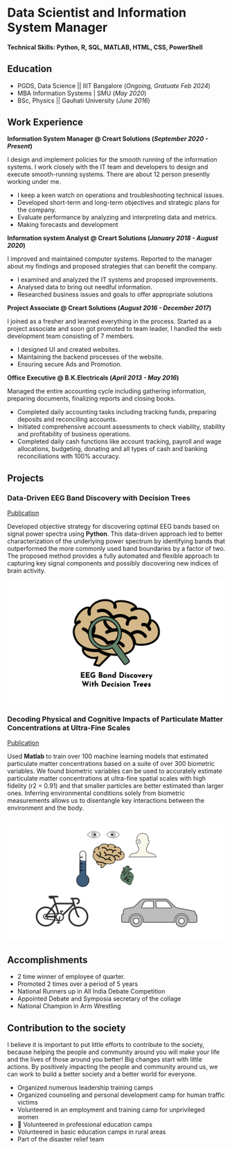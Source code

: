 # Data Scientist and Information System Manager

#### Technical Skills: Python, R, SQL, MATLAB, HTML, CSS, PowerShell

## Education
- PGDS, Data Science || IIIT Bangalore (_Ongoing, Gratuate Feb 2024_)
- MBA Information Systems | SMU (_May 2020_)								       		
- BSc, Physics	|| Gauhati University (_June 2016_)	 		


## Work Experience
**Information System Manager @ Creart Solutions (_September 2020 - Present_)**

I design and implement policies for the smooth running of the information systems. I work closely
with the IT team and developers to design and execute smooth-running systems.
There are about 12 person presently working under me.
- I keep a keen watch on operations and troubleshooting technical issues.
- Developed short-term and long-term objectives and strategic plans for the company.
- Evaluate performance by analyzing and interpreting data and metrics.
- Making forecasts and development

**Information system Analyst @ Creart Solutions (_January 2018 - August 2020_)**

I improved and maintained computer systems. Reported to the manager about my findings and
proposed strategies that can benefit the company.
- I examined and analyzed the IT systems and proposed improvements.
- Analysed data to bring out needful information.
- Researched business issues and goals to offer appropriate solutions

**Project Associate @ Creart Solutions (_August 2016 - December 2017_)**

I joined as a fresher and learned everything in the process. Started as a project associate and soon got
promoted to team leader, I handled the web development team consisting of 7 members.
- I designed UI and created websites.
- Maintaining the backend processes of the website.
- Ensuring secure Ads and Promotion.

**Office Executive @ B.K.Electricals (_April 2013 - May 2016_)**

Managed the entire accounting cycle including gathering information, preparing documents, finalizing
reports and closing books.
- Completed daily accounting tasks including tracking funds, preparing deposits and reconciling accounts.
- Initiated comprehensive account assessments to check viability, stability and profitability of business operations.
- Completed daily cash functions like account tracking, payroll and wage allocations, budgeting, donating and all types of cash and banking reconciliations with 100% accuracy.

  
## Projects
### Data-Driven EEG Band Discovery with Decision Trees
[Publication](https://www.mdpi.com/1424-8220/22/8/3048)

Developed objective strategy for discovering optimal EEG bands based on signal power spectra using **Python**. This data-driven approach led to better characterization of the underlying power spectrum by identifying bands that outperformed the more commonly used band boundaries by a factor of two. The proposed method provides a fully automated and flexible approach to capturing key signal components and possibly discovering new indices of brain activity.

![EEG Band Discovery](/eeg_band_discovery.jpeg)

### Decoding Physical and Cognitive Impacts of Particulate Matter Concentrations at Ultra-Fine Scales
[Publication](https://www.mdpi.com/1424-8220/22/11/4240)

Used **Matlab** to train over 100 machine learning models that estimated particulate matter concentrations based on a suite of over 300 biometric variables. We found biometric variables can be used to accurately estimate particulate matter concentrations at ultra-fine spatial scales with high fidelity (r2 = 0.91) and that smaller particles are better estimated than larger ones. Inferring environmental conditions solely from biometric measurements allows us to disentangle key interactions between the environment and the body.

![Bike Study](/bike_study.jpeg)

## Accomplishments
- 2 time winner of employee of quarter.
- Promoted 2 times over a period of 5 years
- National Runners up in All India Debate Competition
- Appointed Debate and Symposia secretary of the collage
- National Champion in Arm Wrestling

## Contribution to the society
I believe it is important to put little efforts to contribute to the society, because helping the people and community around you will make your life and the lives of those around you better! Big changes start with little actions. By positively impacting the people and community around us, we can work to build a better society and a better world for everyone.
- Organized numerous leadership training camps
- Organized counseling and personal development camp for human traffic victims
- Volunteered in an employment and training camp for unprivileged women
-  Volunteered in professional education camps
- Volunteered in basic education camps in rural areas
- Part of the disaster relief team
